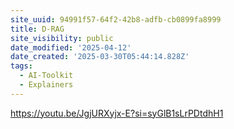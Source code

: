 ```yaml
---
site_uuid: 94991f57-64f2-42b8-adfb-cb0899fa8999
title: D-RAG
site_visibility: public
date_modified: '2025-04-12'
date_created: '2025-03-30T05:44:14.828Z'
tags:
  - AI-Toolkit
  - Explainers
---
```











































































https://youtu.be/JgjURXyjx-E?si=syGlB1sLrPDtdhH1